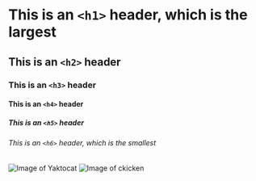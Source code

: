 # This is an `<h1>` header, which is the largest

## This is an `<h2>` header

### This is an `<h3>` header

#### This is an `<h4>` header

##### This is an `<h5>` header

###### This is an `<h6>` header, which is the smallest

![Image of Yaktocat](https://octodex.github.com/images/yaktocat.png)
![Image of ckicken](https://tse3.mm.bing.net/th/id/OIP.xkvv5r7A90kkyfDUOwxVfwHaHa?rs=1&pid=ImgDetMain&o=7&rm=3)
